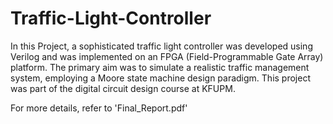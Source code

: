 # Traffic-Light-Controller
In this Project, a sophisticated traffic light controller  was developed using Verilog and was implemented on an FPGA (Field-Programmable Gate Array) platform. The primary aim was to simulate a realistic traffic management system, employing a Moore state machine design paradigm.
This project was part of the digital circuit design course at KFUPM.

For more details, refer to 'Final_Report.pdf'
